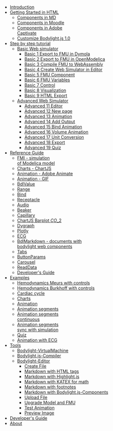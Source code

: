 * [Introduction](#index.md)
* [Getting Started in HTML](#usage/gettingstarted.md)
    * [Components in MD](#usage/components2inmd.md)
    * [Components in Moodle](#usage/components3inmoodle.md)
    * [Components in Adobe\
      Captivate](#usage/components4inadobecaptivate.md)
    * [Customize Bodylight.js 1.0](#usage/customizebodylight1.md)
* [Step by step tutorial](#../tutorial/index.md)
    * [Basic Web simulator](#../tutorial/basic.md)
        * [Basic 1 Export to FMU in Dymola](#../tutorial/basic1exportdymola.md)
        * [Basic 2 Export to FMU in OpenModelica](#../tutorial/basic2exportom.md)
        * [Basic 3 Compile FMU to WebAssembly](#../tutorial/basic3compilefmu.md)
        * [Basic 4 Create Web Simulator in Editor](#../tutorial/basic4editor.md)
        * [Basic 5 FMU Component](#../tutorial/basic5fmu.md)
        * [Basic 6 FMU Variables](#../tutorial/basic6fmu2.md)
        * [Basic 7 Control](#../tutorial/basic7control.md)
        * [Basic 8 Visualization](#../tutorial/basic8visualize.md)
        * [Basic 9 HTML Export](#../tutorial/basic9export.md)
    * [Advanced Web Simulator](#../tutorial/advanced.md)
        * [Advanced 11 Editor](#../tutorial/advanced11editor.md)
        * [Advanced 12 New page](#../tutorial/advanced12newpage.md)
        * [Advanced 13 Animation](#../tutorial/advanced13animation.md)
        * [Advanced 14 Add Output](#../tutorial/advanced14addoutput.md)
        * [Advanced 15 Bind Animation](#../tutorial/advanced15bindanimation.md)
        * [Advanced 16 Volume Animation](#../tutorial/advanced16volumeanimation.md)
        * [Advanced 17 Unit Conversion](#../tutorial/advanced17unitconversion.md)
        * [Advanced 18 Export](#../tutorial/advanced18export.md)
        * [Advanced 19 Quiz](#../tutorial/advanced19quiz.md)
* [Reference Guide](#usersguide/index.md)
    * [FMI - simulation\
      of Modelica model](#usersguide/fmi.md)
    * [Charts - ChartJS](#usersguide/chartjs.md)
    * [Animation - Adobe Animate](#usersguide/adobe.md)
    * [Animation - GIF](#usersguide/animate.md)
    * [BdlValue](#usersguide/value.md)
    * [Range](#usersguide/range.md)
    * [Bind](#usersguide/bind.md)
    * [Receptacle](#usersguide/receptacle.md)
    * [Audio](#usersguide/audio.md)
    * [Beaker](#usersguide/beaker.md)
    * [Capillary](#usersguide/capillary.md)
    * [ChartJS Barplot $CO\_2$](#usersguide/chartjsbarplot.md)
    * [Dygraph](#usersguide/dygraph.md)
    * [Plotly](#usersguide/plotly.md)
    * [ECG](#usersguide/ecg.md)
    * [BdlMarkdown - documents with\
      bodylight web components](#usersguide/markdown.md)
    * [Tabs](#usersguide/tabs.md)
    * [ButtonParams](#usersguide/button.md)
    * [Carousel](#usersguide/carousel.md)
    * [ReadData](#usersguide/readdata.md)
    * [Developer's Guide](#developersguide/developersguide.md)
* [Examples](#examples.md)
    * [Hemodynamics Meurs with controls](#example/hemodynamicsmeurs.md)
    * [Hemodynamics Burkhoff with controls](#example/hemodynamicsburkhoff.md)
    * [Cardiac cycle](#example/hemo1.md)
    * [Charts](#example/charts.md)
    * [Animation](#example/animation.md)
    * [Animation segments](#example/animationsegments.md)
    * [Animation segments\
      continuous](#example/animationsegmentscont.md)
    * [Animation segments\
      sync with simulation](#example/animationsimulation.md)
    * [Quiz](#example/quiz.md)
    * [Animation with ECG](#example/animationecg.md)
* [Tools](#editor/tools.md)
    * [Bodylight-VirtualMachine](#editor/virtualmachine.md)
    * [Bodylight.js-Compiler](#editor/compiler.md)
    * [Bodylight-Editor](#editor/index.md)
        * [Create File](#editor/createmdfile.md)
        * [Markdown with HTML tags](#editor/mdfiletags.md)
        * [Markdown with Highlight.js](#editor/mdfilehighlight.md)
        * [Markdown with KATEX for math](#editor/mdfilekatex.md)
        * [Markdown with footnotes](#editor/mdfilefootnote.md)
        * [Markdown with Bodylight.js-Components](#editor/mdfilefmi.md)
        * [Upload File](#editor/uploadfile.md)
        * [Upgrade Model and FMU](#editor/upgrade-model-and-fmu.md)
        * [Test Animation](#editor/animatefiletest.md)
        * [Preview Image](#editor/imagefilepreview.md)
* [Developer's Guide](#developersguide/index.md)
* [About](#about.md)
